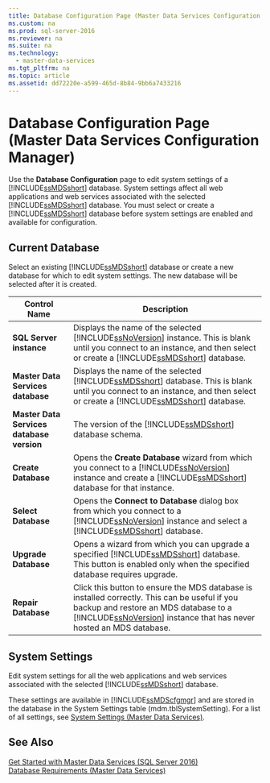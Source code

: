 ```yaml
---
title: Database Configuration Page (Master Data Services Configuration Manager)
ms.custom: na
ms.prod: sql-server-2016
ms.reviewer: na
ms.suite: na
ms.technology: 
  - master-data-services
ms.tgt_pltfrm: na
ms.topic: article
ms.assetid: dd72220e-a599-465d-8b84-9bb6a7433216
---
```

# Database Configuration Page (Master Data Services Configuration Manager)
  Use the **Database Configuration** page to edit system settings of a [!INCLUDE[ssMDSshort](../../Topics/TopicNameContainA/includes/ssMDSshort_md.md)] database. System settings affect all web applications and web services associated with the selected [!INCLUDE[ssMDSshort](../../Topics/TopicNameContainA/includes/ssMDSshort_md.md)] database. You must select or create a [!INCLUDE[ssMDSshort](../../Topics/TopicNameContainA/includes/ssMDSshort_md.md)] database before system settings are enabled and available for configuration.  
  
## Current Database  
 Select an existing [!INCLUDE[ssMDSshort](../../Topics/TopicNameContainA/includes/ssMDSshort_md.md)] database or create a new database for which to edit system settings. The new database will be selected after it is created.  
  
|Control Name|Description|  
|------------------|-----------------|  
|**SQL Server instance**|Displays the name of the selected [!INCLUDE[ssNoVersion](../../Topics/TopicNameContainA/includes/ssNoVersion_md.md)] instance. This is blank until you connect to an instance, and then select or create a [!INCLUDE[ssMDSshort](../../Topics/TopicNameContainA/includes/ssMDSshort_md.md)] database.|  
|**Master Data Services database**|Displays the name of the selected [!INCLUDE[ssMDSshort](../../Topics/TopicNameContainA/includes/ssMDSshort_md.md)] database. This is blank until you connect to an instance, and then select or create a [!INCLUDE[ssMDSshort](../../Topics/TopicNameContainA/includes/ssMDSshort_md.md)] database.|  
|**Master Data Services database version**|The version of the [!INCLUDE[ssMDSshort](../../Topics/TopicNameContainA/includes/ssMDSshort_md.md)] database schema.|  
|**Create Database**|Opens the **Create Database** wizard from which you connect to a [!INCLUDE[ssNoVersion](../../Topics/TopicNameContainA/includes/ssNoVersion_md.md)] instance and create a [!INCLUDE[ssMDSshort](../../Topics/TopicNameContainA/includes/ssMDSshort_md.md)] database for that instance.|  
|**Select Database**|Opens the **Connect to Database** dialog box from which you connect to a [!INCLUDE[ssNoVersion](../../Topics/TopicNameContainA/includes/ssNoVersion_md.md)] instance and select a [!INCLUDE[ssMDSshort](../../Topics/TopicNameContainA/includes/ssMDSshort_md.md)] database.|  
|**Upgrade Database**|Opens a wizard from which you can upgrade a specified [!INCLUDE[ssMDSshort](../../Topics/TopicNameContainA/includes/ssMDSshort_md.md)] database. This button is enabled only when the specified database requires upgrade.|  
|**Repair Database**|Click this button to ensure the MDS database is installed correctly. This can be useful if you backup and restore an MDS database to a [!INCLUDE[ssNoVersion](../../Topics/TopicNameContainA/includes/ssNoVersion_md.md)] instance that has never hosted an MDS database.|  
  
## System Settings  
 Edit system settings for all the web applications and web services associated with the selected [!INCLUDE[ssMDSshort](../../Topics/TopicNameContainA/includes/ssMDSshort_md.md)] database.  
  
 These settings are available in [!INCLUDE[ssMDScfgmgr](../../Topics/TopicNameContainA/includes/ssMDScfgmgr_md.md)] and are stored in the database in the System Settings table (mdm.tblSystemSetting). For a list of all settings, see [System Settings &#40;Master Data Services&#41;](../../Topics/TopicNameNotContainA/System-Settings--Master-Data-Services-.md).  
  
## See Also  
 [Get Started with Master Data Services &#40;SQL Server 2016&#41;](../../Topics/TopicNameNotContainA/Get-Started-with-Master-Data-Services--SQL-Server-2016-.md)   
 [Database Requirements &#40;Master Data Services&#41;](../../Topics/TopicNameNotContainA/Database-Requirements--Master-Data-Services-.md)  
  
  